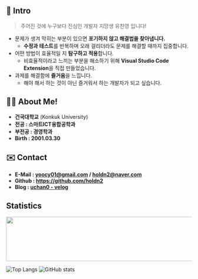 ## 👋 Intro
> 주어진 것에 누구보다 진심인 개발자 지망생 유찬영 입니다!
- 문제가 생겨 막히는 부분이 있으면 **포기하지 않고 해결법을 찾아냅니다.**
  - **수정과 테스트**를 반복하며 오래 걸리더라도 문제를 해결할 때까지 집중합니다.
- 어떤 방법이 효율적일 지 **탐구하고 적용**합니다.
  - 비효율적이라고 느끼는 부분을 해소하기 위해 **Visual Studio Code Extension**을 직접 만들었습니다. 
- 과제를 해결함에 **즐거움**을 느낍니다.
  - 해야 해서 하는 것이 아닌 즐거워서 하는 개발자가 되고 싶습니다.

## 🙋‍♂️ About Me!
- **건국대학교** (Konkuk University)
- **전공 : 스마트ICT융합공학과** 
- **부전공 : 경영학과**
- **Birth : 2001.03.30**

## ✉️ Contact
- **E-Mail : yoocy01@gmail.com / holdn2@naver.com**
- **Github : https://github.com/holdn2**
- **Blog : [uchan0 - velog](https://velog.io/@uchan0)**



## Statistics
<a href="https://github.com/devxb/gitanimals">
  <img src="https://render.gitanimals.org/farms/holdn2" width="1000" height="120"/>
</a>

![Top Langs](https://github-readme-stats.vercel.app/api/top-langs/?username=holdn2&layout=donut)
![GitHub stats](https://github-readme-stats.vercel.app/api?username=holdn2&show_icons=true&theme=radical)
